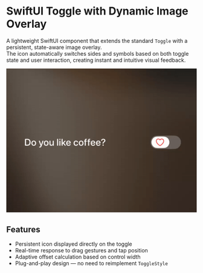 # SwiftUI Toggle with Dynamic Image Overlay

A lightweight SwiftUI component that extends the standard `Toggle` with a persistent, state-aware image overlay.  
The icon automatically switches sides and symbols based on both toggle state and user interaction, creating instant and intuitive visual feedback.

<img src="https://github.com/Livsy90/LabeledToggle/blob/main/toggle-demo.gif">

## Features

- Persistent icon displayed directly on the toggle  
- Real-time response to drag gestures and tap position  
- Adaptive offset calculation based on control width  
- Plug-and-play design — no need to reimplement `ToggleStyle`

